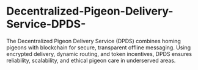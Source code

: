 # Decentralized-Pigeon-Delivery-Service-DPDS-
The Decentralized Pigeon Delivery Service (DPDS) combines homing pigeons with blockchain for secure, transparent offline messaging. Using encrypted delivery, dynamic routing, and token incentives, DPDS ensures reliability, scalability, and ethical pigeon care in underserved areas.
